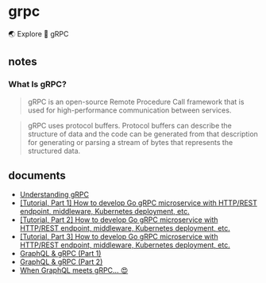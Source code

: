 # grpc

🌏 Explore 🚀 gRPC

## notes

### What Is gRPC?

> gRPC is an open-source Remote Procedure Call framework that is used for high-performance communication between services.

> gRPC uses protocol buffers. Protocol buffers can describe the structure of data and the code can be generated from that description for generating or parsing a stream of bytes that represents the structured data. 

## documents

- [Understanding gRPC](https://medium.com/better-programming/understanding-grpc-60737b23e79e)
- [[Tutorial, Part 1] How to develop Go gRPC microservice with HTTP/REST endpoint, middleware, Kubernetes deployment, etc.](https://medium.com/@amsokol.com/tutorial-how-to-develop-go-grpc-microservice-with-http-rest-endpoint-middleware-kubernetes-daebb36a97e9)
- [[Tutorial, Part 2] How to develop Go gRPC microservice with HTTP/REST endpoint, middleware, Kubernetes deployment, etc.](https://medium.com/@amsokol.com/tutorial-how-to-develop-go-grpc-microservice-with-http-rest-endpoint-middleware-kubernetes-af1fff81aeb2)
- [[Tutorial, Part 3] How to develop Go gRPC microservice with HTTP/REST endpoint, middleware, Kubernetes deployment, etc.](https://medium.com/@amsokol.com/tutorial-part-3-how-to-develop-go-grpc-microservice-with-http-rest-endpoint-middleware-739aac8f1d7e)
- [GraphQL & gRPC (Part 1)](https://blog.datank.ai/graphql-grpc-part-1-54d92a109619)
- [GraphQL & gRPC (Part 2)](https://blog.datank.ai/graphql-grpc-part-2-37b68765fb0a)
- [When GraphQL meets gRPC… 😍](https://medium.com/@svengau/when-graphql-meets-grpc-3e9729d32e05)
